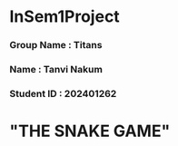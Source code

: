 # InSem1Project

### Group Name : Titans
### Name : Tanvi Nakum
### Student ID : 202401262

# "THE SNAKE GAME" 

